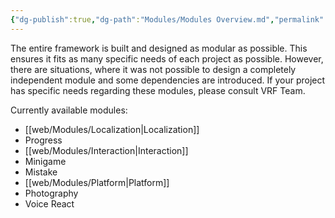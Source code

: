 ```yaml
---
{"dg-publish":true,"dg-path":"Modules/Modules Overview.md","permalink":"/modules/modules-overview/","pinned":true,"noteIcon":""}
---
```


The entire framework is built and designed as modular as possible. This ensures it fits as many specific needs of each project as possible. However, there are situations, where it was not possible to design a completely independent module and some dependencies are introduced. If your project has specific needs regarding these modules, please consult VRF Team. 

Currently available modules:
- [[web/Modules/Localization\|Localization]]
- Progress
- [[web/Modules/Interaction\|Interaction]]
- Minigame
- Mistake
- [[web/Modules/Platform\|Platform]]
- Photography
- Voice React